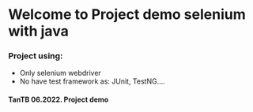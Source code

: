 # Welcome to Project demo selenium with java
### Project using:
* Only selenium webdriver 
* No have test framework as: JUnit, TestNG....


#### TanTB 06.2022. Project demo

